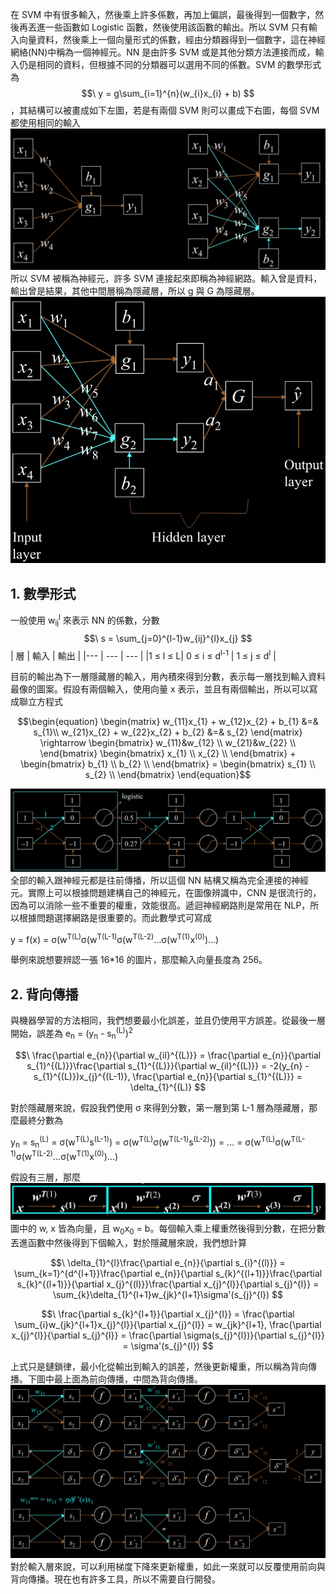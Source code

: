 在 SVM 中有很多輸入，然後乘上許多係數，再加上偏誤，最後得到一個數字，然後再丟進一些函數如 Logistic 函數，然後使用該函數的輸出。所以 SVM 只有輸入向量資料，然後乘上一個向量形式的係數，經由分類器得到一個數字，這在神經網絡(NN)中稱為一個神經元。NN 是由許多 SVM 或是其他分類方法連接而成，輸入仍是相同的資料，但根據不同的分類器可以選用不同的係數。SVM 的數學形式為 $$\ y = g\sum_{i=1}^{n}(w_{i}x_{i} + b) $$，其結構可以被畫成如下左圖，若是有兩個 SVM 則可以畫成下右圖，每個 SVM 都使用相同的輸入\
![img](https://github.com/JrPhy/MachineLearning/blob/master/Neural%20Network/img/Two_SVM.jpg)\
所以 SVM 被稱為神經元，許多 SVM 連接起來即稱為神經網路。輸入曾是資料，輸出曾是結果，其他中間層稱為隱藏層，所以 g 與 G 為隱藏層。
![img](https://github.com/JrPhy/MachineLearning/blob/master/Neural%20Network/img/hidden_layer.jpg)

## 1. 數學形式
一般使用 w<sub>ij</sub><sup>l</sup> 來表示 NN 的係數，分數 $$\ s = \sum_{j=0}^{l-1}w_{ij}^{l}x_{j} $$
| 層 | 輸入 | 輸出 |
|--- | --- | ---  |
|1 ≤ l ≤ L| 0 ≤ i ≤ d<sup>l-1</sup> | 1 ≤ j ≤ d<sup>l</sup> |

目前的輸出為下一層隱藏層的輸入，用內積來得到分數，表示每一層找到輸入資料最像的圖案。假設有兩個輸入，使用向量 x 表示，並且有兩個輸出，所以可以寫成聯立方程式

$$\begin{equation}
    \begin{matrix}
        w_{11}x_{1} + w_{12}x_{2} + b_{1} &=& s_{1}\\
        w_{21}x_{2} + w_{22}x_{2} + b_{2} &=& s_{2}
    \end{matrix}
    \rightarrow
    \begin{bmatrix}
        w_{11}&w_{12} \\
        w_{21}&w_{22} \\
    \end{bmatrix}
    \begin{bmatrix}
        x_{1} \\
        x_{2} \\
    \end{bmatrix}
    +
    \begin{bmatrix}
        b_{1} \\
        b_{2} \\
    \end{bmatrix}
    =
    \begin{bmatrix}
        s_{1} \\
        s_{2} \\
    \end{bmatrix}
\end{equation}$$

![img](https://github.com/JrPhy/MachineLearning/blob/master/Neural%20Network/img/NN.jpg)\
全部的輸入跟神經元都是往前傳播，所以這個 NN 結構又稱為完全連接的神經元。實際上可以根據問題建構自己的神經元，在圖像辨識中，CNN 是很流行的，因為可以消除一些不重要的權重，效能很高。遞迴神經網路則是常用在 NLP，所以根據問題選擇網路是很重要的。而此數學式可寫成

y = f(x) = σ(w<sup>T(L)</sup>σ(w<sup>T(L-1)</sup>σ(w<sup>T(L-2)</sup>...σ(w<sup>T(1)</sup>x<sup>(0)</sup>)...)

舉例來說想要辨認一張 16*16 的圖片，那麼輸入向量長度為 256。

## 2. 背向傳播
與機器學習的方法相同，我們想要最小化誤差，並且仍使用平方誤差。從最後一層開始，誤差為 e<sub>n</sub> = (y<sub>n</sub> - s<sub>n</sub><sup>(L)</sup>)<sup>2</sup>

$$\ \frac{\partial e_{n}}{\partial w_{il}^{(L)}} = \frac{\partial e_{n}}{\partial s_{1}^{(L)}}\frac{\partial s_{1}^{(L)}}{\partial w_{il}^{(L)}} = -2(y_{n} - s_{1}^{(L)})x_{j}^{(L-1)}, \frac{\partial e_{n}}{\partial s_{1}^{(L)}} = \delta_{1}^{(L)} $$

對於隱藏層來說，假設我們使用 σ 來得到分數，第一層到第 L-1 層為隱藏層，那麼最終分數為

y<sub>n</sub> = s<sub>n</sub><sup>(L)</sup> = σ(w<sup>T(L)</sup>s<sup>(L-1)</sup>) = 
σ(w<sup>T(L)</sup>σ(w<sup>T(L-1)</sup>s<sup>(L-2)</sup>)) = ... = σ(w<sup>T(L)</sup>σ(w<sup>T(L-1)</sup>σ(w<sup>T(L-2)</sup>...σ(w<sup>T(1)</sup>x<sup>(0)</sup>)...)

假設有三層，那麼
![img](https://github.com/JrPhy/MachineLearning/blob/master/Neural%20Network/img/BP.jpg)\
圖中的 w, x 皆為向量，且 w<sub>0</sub>x<sub>0</sub> = b。每個輸入乘上權重然後得到分數，在把分數丟進函數中然後得到下個輸入，對於隱藏層來說，我們想計算

$$\ \delta_{1}^{l}\frac{\partial e_{n}}{\partial s_{i}^{(l)}} = \sum_{k=1}^{d^{l+1}}\frac{\partial e_{n}}{\partial s_{k}^{(l+1)}}\frac{\partial s_{k}^{(l+1)}}{\partial x_{j}^{(l)}}\frac{\partial x_{j}^{l}}{\partial s_{j}^{l}} = \sum_{k}\delta_{1}^{l+1}w_{jk}^{l+1}\sigma'(s_{j}^{l}) $$

$$\ \frac{\partial s_{k}^{l+1}}{\partial x_{j}^{l}} = \frac{\partial \sum_{i}w_{jk}^{l+1}x_{j}^{l}}{\partial x_{j}^{l}} = w_{jk}^{l+1}, \frac{\partial x_{j}^{l}}{\partial s_{j}^{l}} = \frac{\partial \sigma(s_{j}^{l})}{\partial s_{j}^{l}} = \sigma'(s_{j}^{l}) $$

上式只是鏈鎖律，最小化從輸出到輸入的誤差，然後更新權重，所以稱為背向傳播。下圖中最上面為前向傳播，中間為背向傳播。\
![img](https://github.com/JrPhy/MachineLearning/blob/master/Neural%20Network/img/FP_BP_GDBP.jpg)\
對於輸入層來說，可以利用梯度下降來更新權重，如此一來就可以反覆使用前向與背向傳播。現在也有許多工具，所以不需要自行開發。
